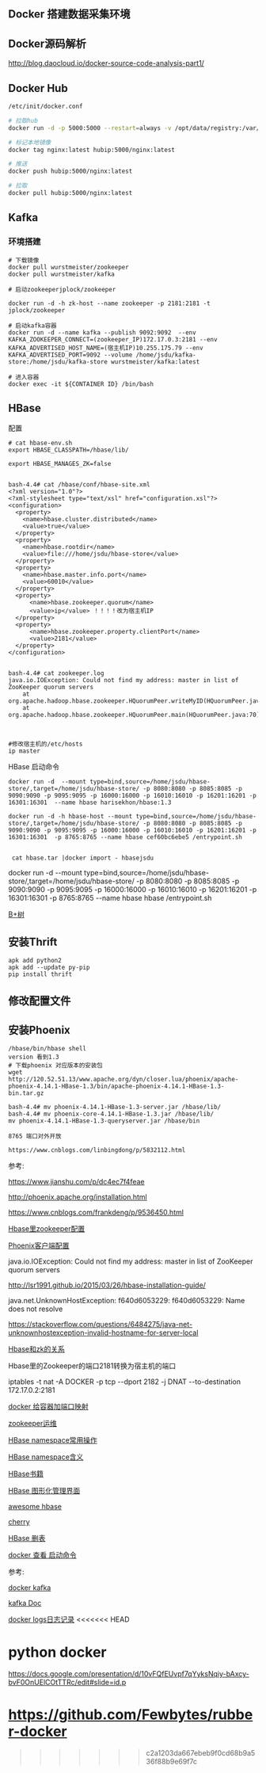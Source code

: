 ## Docker 搭建数据采集环境

## Docker源码解析

http://blog.daocloud.io/docker-source-code-analysis-part1/

## Docker Hub

```sh
/etc/init/docker.conf

# 拉取hub
docker run -d -p 5000:5000 --restart=always -v /opt/data/registry:/var/lib/registry --name registry registry

# 标记本地镜像
docker tag nginx:latest hubip:5000/nginx:latest

# 推送
docker push hubip:5000/nginx:latest

# 拉取
docker pull hubip:5000/nginx:latest
```

[]()
## Kafka



### 环境搭建

```
# 下载镜像
docker pull wurstmeister/zookeeper
docker pull wurstmeister/kafka

# 启动zookeeperjplock/zookeeper

docker run -d -h zk-host --name zookeeper -p 2181:2181 -t jplock/zookeeper

# 启动kafka容器
docker run -d --name kafka --publish 9092:9092  --env KAFKA_ZOOKEEPER_CONNECT=(zookeeper_IP)172.17.0.3:2181 --env KAFKA_ADVERTISED_HOST_NAME=(宿主机IP)10.255.175.79 --env KAFKA_ADVERTISED_PORT=9092 --volume /home/jsdu/kafka-store:/home/jsdu/kafka-store wurstmeister/kafka:latest

# 进入容器
docker exec -it ${CONTAINER ID} /bin/bash

```



## HBase



配置

```
# cat hbase-env.sh
export HBASE_CLASSPATH=/hbase/lib/

export HBASE_MANAGES_ZK=false


bash-4.4# cat /hbase/conf/hbase-site.xml
<?xml version="1.0"?>
<?xml-stylesheet type="text/xsl" href="configuration.xsl"?>
<configuration>
  <property>
    <name>hbase.cluster.distributed</name>
    <value>true</value>
  </property>
  <property>
    <name>hbase.rootdir</name>
    <value>file:///home/jsdu/hbase-store</value>
  </property>
  <property>
    <name>hbase.master.info.port</name>
    <value>60010</value>
  </property>
  <property>
      <name>hbase.zookeeper.quorum</name>
      <value>ip</value> ！！！！改为宿主机IP
  </property>
  <property>
      <name>hbase.zookeeper.property.clientPort</name>
      <value>2181</value>
  </property>
</configuration>


bash-4.4# cat zookeeper.log
java.io.IOException: Could not find my address: master in list of ZooKeeper quorum servers
	at org.apache.hadoop.hbase.zookeeper.HQuorumPeer.writeMyID(HQuorumPeer.java:149)
	at org.apache.hadoop.hbase.zookeeper.HQuorumPeer.main(HQuorumPeer.java:70)



#修改宿主机的/etc/hosts
ip master
```





HBase 启动命令



```
docker run -d  --mount type=bind,source=/home/jsdu/hbase-store/,target=/home/jsdu/hbase-store/ -p 8080:8080 -p 8085:8085 -p 9090:9090 -p 9095:9095 -p 16000:16000 -p 16010:16010 -p 16201:16201 -p 16301:16301  --name hbase harisekhon/hbase:1.3
```



```
docker run -d -h hbase-host --mount type=bind,source=/home/jsdu/hbase-store/,target=/home/jsdu/hbase-store/ -p 8080:8080 -p 8085:8085 -p 9090:9090 -p 9095:9095 -p 16000:16000 -p 16010:16010 -p 16201:16201 -p 16301:16301  -p 8765:8765 --name hbase cef60bc6ebe5 /entrypoint.sh


 cat hbase.tar |docker import - hbasejsdu

```

docker run -d  --mount type=bind,source=/home/jsdu/hbase-store/,target=/home/jsdu/hbase-store/ -p 8080:8080 -p 8085:8085 -p 9090:9090 -p 9095:9095 -p 16000:16000 -p 16010:16010 -p 16201:16201 -p 16301:16301  -p 8765:8765 --name hbase hbase /entrypoint.sh



[B+树](https://www.cnblogs.com/vincently/p/4526560.html)

## 安装Thrift

```
apk add python2
apk add --update py-pip
pip install thrift

```



## 修改配置文件



## 安装Phoenix

```
/hbase/bin/hbase shell
version 看到1.3
# 下载phoenix 对应版本的安装包
wget  http://120.52.51.13/www.apache.org/dyn/closer.lua/phoenix/apache-phoenix-4.14.1-HBase-1.3/bin/apache-phoenix-4.14.1-HBase-1.3-bin.tar.gz

bash-4.4# mv phoenix-4.14.1-HBase-1.3-server.jar /hbase/lib/
bash-4.4# mv phoenix-core-4.14.1-HBase-1.3.jar /hbase/lib/
mv phoenix-4.14.1-HBase-1.3-queryserver.jar /hbase/bin

8765 端口对外开放

https://www.cnblogs.com/linbingdong/p/5832112.html
```







参考:

https://www.jianshu.com/p/dc4ec7f4feae

http://phoenix.apache.org/installation.html

https://www.cnblogs.com/frankdeng/p/9536450.html

[Hbase里zookeeper配置](https://blog.csdn.net/xx1710/article/details/66967804)

[Phoenix客户端配置](https://dxysun.com/2018/09/11/HBaseForPhoenix/)



java.io.IOException: Could not find my address: master in list of ZooKeeper quorum servers

http://lsr1991.github.io/2015/03/26/hbase-installation-guide/

java.net.UnknownHostException: f640d6053229: f640d6053229: Name does not resolve

https://stackoverflow.com/questions/6484275/java-net-unknownhostexception-invalid-hostname-for-server-local



[Hbase和zk的关系](https://www.2bowl.info/hbase%E4%B8%8Ezookeeper%E4%B9%8B%E9%97%B4%E7%9A%84%E5%85%B3%E7%B3%BB/)

Hbase里的Zookeeper的端口2181转换为宿主机的端口



iptables -t nat -A  DOCKER -p tcp --dport 2182 -j DNAT --to-destination 172.17.0.2:2181



[docker 给容器加端口映射](https://stackoverflow.com/questions/19335444/how-do-i-assign-a-port-mapping-to-an-existing-docker-container)

[zookeeper运维](https://www.hollischuang.com/archives/1208)






[HBase namespace常用操作](https://blog.csdn.net/opensure/article/details/46470969)

[HBase namespace含义](https://stackoverflow.com/questions/34129079/namespace-in-hbase)

[HBase书籍](http://hbase.apache.org/book.html#client)

[HBase 图形化管理界面](https://community.hortonworks.com/questions/47798/hbase-graphical-client.html)

[awesome hbase](https://github.com/rayokota/awesome-hbase)

[cherry](http://docs.cherrypy.org/en/latest/tutorials.html)

[HBase 删表](https://www.tutorialspoint.com/hbase/hbase_delete_data.htm)

[docker 查看 启动命令](https://stackoverflow.com/questions/27380641/see-full-command-of-running-stopped-container-in-docker)





参考:

[docker kafka](https://www.cnblogs.com/yxlblogs/p/10115672.html)

[kafka Doc](https://kafka.apache.org/quickstart)


[docker logs日志记录](https://www.ibm.com/developerworks/community/blogs/132cfa78-44b0-4376-85d0-d3096cd30d3f/entry/Docker_%E5%A6%82%E4%BD%95%E6%94%AF%E6%8C%81%E5%A4%9A%E7%A7%8D%E6%97%A5%E5%BF%97%E6%96%B9%E6%A1%88_%E6%AF%8F%E5%A4%A95%E5%88%86%E9%92%9F%E7%8E%A9%E8%BD%AC_Docker_%E5%AE%B9%E5%99%A8%E6%8A%80%E6%9C%AF_88?lang=en)
<<<<<<< HEAD


# python docker

https://docs.google.com/presentation/d/10vFQfEUvpf7qYyksNqiy-bAxcy-bvF0OnUElCOtTTRc/edit#slide=id.p

https://github.com/Fewbytes/rubber-docker
=======
>>>>>>> c2a1203da667ebeb9f0cd68b9a536f88b9e69f7c
